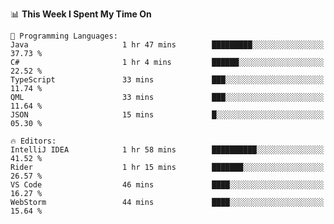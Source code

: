


<!--START_SECTION:waka-->
📊 **This Week I Spent My Time On** 

```text
💬 Programming Languages: 
Java                     1 hr 47 mins        █████████░░░░░░░░░░░░░░░░   37.73 % 
C#                       1 hr 4 mins         ██████░░░░░░░░░░░░░░░░░░░   22.52 % 
TypeScript               33 mins             ███░░░░░░░░░░░░░░░░░░░░░░   11.74 % 
QML                      33 mins             ███░░░░░░░░░░░░░░░░░░░░░░   11.64 % 
JSON                     15 mins             █░░░░░░░░░░░░░░░░░░░░░░░░   05.30 % 

🔥 Editors: 
IntelliJ IDEA            1 hr 58 mins        ██████████░░░░░░░░░░░░░░░   41.52 % 
Rider                    1 hr 15 mins        ███████░░░░░░░░░░░░░░░░░░   26.57 % 
VS Code                  46 mins             ████░░░░░░░░░░░░░░░░░░░░░   16.27 % 
WebStorm                 44 mins             ████░░░░░░░░░░░░░░░░░░░░░   15.64 % 
```


<!--END_SECTION:waka-->

<!--
**danielr0d/danielr0d** is a ✨ _special_ ✨ repository because its `README.md` (this file) appears on your GitHub profile.

Here are some ideas to get you started:

- 🔭 I’m currently working on ...
- 🌱 I’m currently learning ...
- 👯 I’m looking to collaborate on ...
- 🤔 I’m looking for help with ...
- 💬 Ask me about ...
- 📫 How to reach me: ...
- 😄 Pronouns: ...
- ⚡ Fun fact: ...
-->

